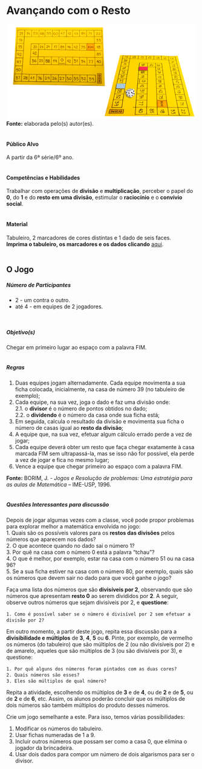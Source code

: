 # Avançando com o Resto  

![Avançando com o Resto](/imagens/jogos/avancando-com-o-resto.png "Avançando com o Resto")  
**Fonte:** elaborada pelo(s) autor(es).  
<br>

#### <i class="fa fa-user"></i> Público Alvo
A partir da 6ª série/6º ano.  
<br>

#### <i class="fa fa-child"></i> Competências e Habilidades  
Trabalhar com operações de **divisão** e **multiplicação**, perceber o papel do **0**, do **1** e do **resto em uma divisão**, estimular o **raciocínio** e o **convívio social**.  
<br>

#### <i class="fa fa-scissors"></i> Material  
Tabuleiro, 2 marcadores de cores distintas e 1 dado de seis faces.  
**Imprima o tabuleiro, os marcadores e os dados clicando** [aqui](http://www.ibilce.unesp.br/Home/Departamentos/Matematica/labmat/avancando.pdf).  
<br>

## <div class="row text-center">O Jogo</div>  
##### <i class="fa fa-users"></i> Número de Participantes  
- 2 - um contra o outro.  
- até 4 - em equipes de 2 jogadores.  
<br>  

##### <i class="fa fa-trophy"></i> Objetivo(s)  
Chegar em primeiro lugar ao espaço com a palavra FIM.  
<br>
##### <i class="fa fa-thumb-tack"></i> Regras   
  1.  Duas equipes jogam alternadamente. Cada equipe movimenta a sua ficha colocada, inicialmente, na casa de número 39 (no tabuleiro de exemplo);  
  2.  Cada equipe, na sua vez, joga o dado e faz uma divisão onde:  
    2.1.  o **divisor** é o número de pontos obtidos no dado;  
    2.2.  o **dividendo** é o número da casa onde sua ficha está;  
  3.  Em seguida, calcula o resultado da divisão e movimenta sua ficha o número de casas igual ao **resto da divisão**;  
  4.  A equipe que, na sua vez, efetuar algum cálculo errado perde a vez de jogar;  
  5.  Cada equipe deverá obter um resto que faça chegar exatamente à casa marcada FIM sem ultrapassá-la, mas se isso não for possível, ela perde a vez de jogar e fica no mesmo lugar;  
  6.  Vence a equipe que chegar primeiro ao espaço com a palavra FIM.<br>  


  **Fonte:** BORIM, J. - *Jogos e Resolução de problemas: Uma estratégia para as aulas de Matemática* – IME-USP, 1996.  
  <br>  
##### <i class="fa fa-thumb-tack"></i> Questões Interessantes para discussão  
Depois de jogar algumas vezes com a classe, você pode propor problemas para explorar melhor a matemática envolvida no jogo:  
    1. Quais são os possíveis valores para os **restos das divisões** pelos números que aparecem nos dados?  
    2. O que acontece quando no dado sai o número 1?  
    3. Por quê na casa com o número 0 está a palavra “tchau”?  
    4. O que é melhor, por exemplo, estar na casa com o número 51 ou na casa 96?  
    5. Se a sua ficha estiver na casa com o número 80, por exemplo, quais são os números que devem sair no dado para que você ganhe o jogo?  

Faça uma lista dos números que são **divisíveis por 2**, observando que são números que apresentam **resto 0** ao serem divididos por **2**. A seguir, observe outros números que sejam divisíveis por 2, e **questione**:  

    1. Como é possível saber se o número é divisível por 2 sem efetuar a divisão por 2?  

Em outro momento, a partir deste jogo, repita essa discussão para a **divisibilidade e múltiplos** de **3**, **4**, **5** ou **6**. Pinte, por exemplo, de vermelho os números (do tabuleiro) que são múltiplos de 2 (ou não divisíveis por 2) e de amarelo, aqueles que são múltiplos de 3 (ou são divisíveis por 3), e questione:  

    1. Por quê alguns dos números foram pintados com as duas cores?  
    2. Quais números são esses?  
    3. Eles são múltiplos de qual número?  

Repita a atividade, escolhendo os múltiplos de **3** e de **4**, ou de **2** e de **5**, ou de **2** e de **6**, etc. Assim, os alunos poderão concluir que os múltiplos de dois números são também múltiplos do produto desses números.  

Crie um jogo semelhante a este. Para isso, temos várias possibilidades:  
1.  Modificar os números do tabuleiro.  
2.  Usar fichas numeradas de 1 a 9.  
3.  Incluir outros números que possam ser como a casa 0, que elimina o jogador da brincadeira.  
4.  Usar dois dados para compor um número de dois algarismos para ser o divisor.  
<br>  
<br>  
